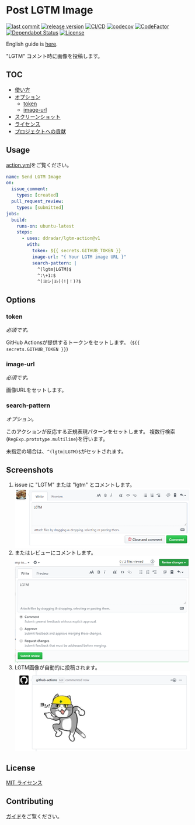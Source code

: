 # Post LGTM Image

[![last commit](https://img.shields.io/github/last-commit/ddradar/lgtm-action "last commit")](https://github.com/ddradar/lgtm-action/commits/master)
[![release version](https://img.shields.io/github/v/release/ddradar/lgtm-action "release version")](https://github.com/ddradar/lgtm-action/releases)
[![CI/CD](https://github.com/ddradar/lgtm-action/workflows/CI/CD/badge.svg)](https://github.com/ddradar/lgtm-action/actions?query=workflow%3ACI%2FCD)
[![codecov](https://codecov.io/gh/ddradar/lgtm-action/branch/master/graph/badge.svg)](https://codecov.io/gh/ddradar/lgtm-action)
[![CodeFactor](https://www.codefactor.io/repository/github/ddradar/lgtm-action/badge)](https://www.codefactor.io/repository/github/ddradar/lgtm-action)
[![Dependabot Status](https://api.dependabot.com/badges/status?host=github&repo=ddradar/lgtm-action)](https://dependabot.com)
[![License](https://img.shields.io/github/license/ddradar/lgtm-action)](LICENSE)

English guide is [here](./README.md).

"LGTM" コメント時に画像を投稿します。

## TOC

- [使い方](#usage)
- [オプション](#options)
  - [token](#token)
  - [image-url](#image-url)
- [スクリーンショット](#screnshots)
- [ライセンス](#license)
- [プロジェクトへの貢献](#contributing)

## Usage

[action.yml](./action.yml)をご覧ください。

```yaml
name: Send LGTM Image
on:
  issue_comment:
    types: [created]
  pull_request_review:
    types: [submitted]
jobs:
  build:
    runs-on: ubuntu-latest
    steps:
      - uses: ddradar/lgtm-action@v1
        with:
          token: ${{ secrets.GITHUB_TOKEN }}
          image-url: "{ Your LGTM image URL }"
          search-pattern: |
            ^(lgtm|LGTM)$
            ^:\+1:$
            ^(ヨシ|ﾖｼ)(!|！)?$
```

## Options

### token

*必須です。*

GitHub Actionsが提供するトークンをセットします。 (`${{ secrets.GITHUB_TOKEN }}`)

### image-url

*必須です。*

画像URLをセットします。

### search-pattern

*オプション。*

このアクションが反応する正規表現パターンをセットします。
複数行検索(`RegExp.prototype.multiline`)を行います。

未指定の場合は、`^(lgtm|LGTM)$`がセットされます。

## Screenshots

1. issue に "LGTM" または "lgtm" とコメントします。
  ![Send issue comment](https://raw.githubusercontent.com/ddradar/lgtm-action/master/images/screenshot_comment.png)
1. またはレビューにコメントします。
  ![Send review comment](https://raw.githubusercontent.com/ddradar/lgtm-action/master/images/screenshot_pull_request_review.png)
1. LGTM画像が自動的に投稿されます。
  ![LGTM image post](https://raw.githubusercontent.com/ddradar/lgtm-action/master/images/screenshot_action_works.png)

## License

[MIT ライセンス](LICENSE)

## Contributing

[ガイド](CONTRIBUTING-ja.md)をご覧ください。
